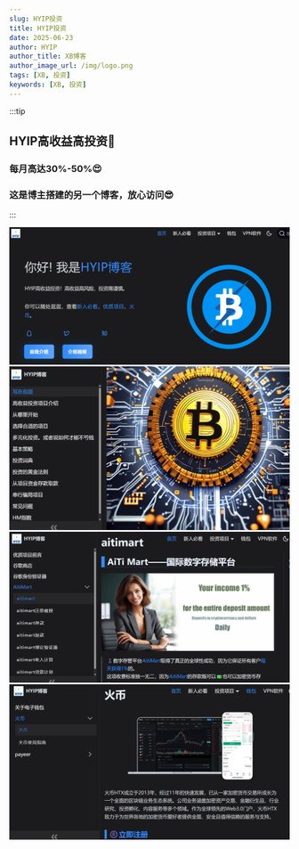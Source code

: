 ```yaml
---
slug: HYIP投资
title: HYIP投资
date: 2025-06-23
author: HYIP
author_title: XB博客
author_image_url: /img/logo.png
tags: [XB, 投资]
keywords: [XB, 投资]
---
```

:::tip
## HYIP高收益高投资🎉

### 每月高达30%-50%😍

### 这是博主搭建的另一个博客，放心访问😎
:::

![](hyip.asset/image-hyip1.png)
![](hyip.asset/image-hyip2.png)
![](hyip.asset/image-hyip3.png)
![](hyip.asset/image-hyip4.png)




